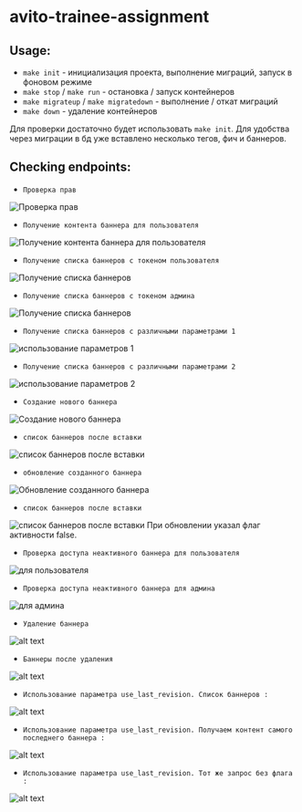 # avito-trainee-assignment

## Usage:

- `make init` - инициализация проекта, выполнение миграций, запуск в фоновом режиме
- `make stop` / `make run` - остановка / запуск контейнеров
- `make migrateup` / `make migratedown` - выполнение / откат миграций
- `make down` - удаление контейнеров

Для проверки достаточно будет использовать `make init`. Для удобства через миграции в бд уже вставлено несколько тегов, фич и баннеров.

## Checking endpoints:

- `Проверка прав`

![Проверка прав](img/image.png)

- `Получение контента баннера для пользователя`

![Получение контента баннера для пользователя](img/userBanner200.png)

- `Получение списка баннеров с токеном пользователя`

![Получение списка баннеров](img/accessDenied.png)

- `Получение списка баннеров с токеном админа`

![Получение списка баннеров](img/getAllBanners.png)

- `Получение списка баннеров с различными параметрами 1`

![использование параметров 1](img/GetBanners2.png)

- `Получение списка баннеров с различными параметрами 2`

![использование параметров 2](img/GetBanners3.png)

- `Создание нового баннера`

![Создание нового баннера](img/SaveBanner.png)

- `список баннеров после вставки`

![список баннеров после вставки](img/CheckInsert.png)

- `обновление созданного баннера`

![Обновление созданного баннера](img/update.png)

- `список баннеров после вставки`

![список баннеров после вставки](img/AfterUpdate.png)
При обновлении указал флаг активности false.

- `Проверка доступа неактивного баннера для пользователя`

![для пользователя](img/TryToCheckNotAcvtive.png)

- `Проверка доступа неактивного баннера для админа`

![для админа](img/TryToCheckNonActiveByAdmin.png)

- `Удаление баннера`

![alt text](img/remove.png)

- `Баннеры после удаления `

![alt text](img/AfterRemove.png)

- `Использование параметра use_last_revision. Список баннеров : `

![alt text](img/smatrtesting1.png)

- `Использование параметра use_last_revision. Получаем контент самого последнего баннера : `

![alt text](img/smarttesting2.png)

- `Использование параметра use_last_revision. Тот же запрос без флага : `

![alt text](img/smarttesting3.png)

